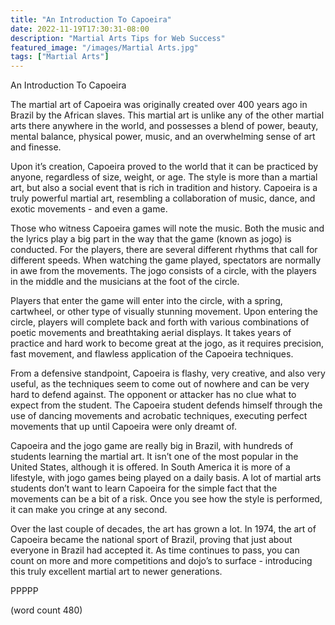```yaml
---
title: "An Introduction To Capoeira"
date: 2022-11-19T17:30:31-08:00
description: "Martial Arts Tips for Web Success"
featured_image: "/images/Martial Arts.jpg"
tags: ["Martial Arts"]
---
```


An Introduction To Capoeira

The martial art of Capoeira was originally created over 400 years ago in Brazil by the African slaves.  This martial art is unlike any of the other martial arts there anywhere in the world, and possesses a blend of power, beauty, mental balance, physical power, music, and an overwhelming sense of art and finesse.

Upon it’s creation, Capoeira proved to the world that it can be practiced by anyone, regardless of size, weight, or age.  The style is more than a martial art, but also a social event that is rich in tradition and history.  Capoeira is a truly powerful martial art, resembling a collaboration of music, dance, and exotic movements - and even a game.

Those who witness Capoeira games will note the music.  Both the music and the lyrics play a big part in the way that the game (known as jogo) is conducted.  For the players, there are several different rhythms that call for different speeds.  When watching the game played, spectators are normally in awe from the movements.  The jogo consists of a circle, with the players in the middle and the musicians at the foot of the circle.

Players that enter the game will enter into the circle, with a spring, cartwheel, or other type of visually stunning movement.  Upon entering the circle, players will complete back and forth with various combinations of poetic movements and breathtaking aerial displays.  It takes years of practice and hard work to become great at the jogo, as it requires precision, fast movement, and flawless application of the Capoeira techniques.

From a defensive standpoint, Capoeira is flashy, very creative, and also very useful, as the techniques seem to come out of nowhere and can be very hard to defend against.  The opponent or attacker has no clue what to expect from the student.  The Capoeira student defends himself through the use of dancing movements and acrobatic techniques, executing perfect movements that up until Capoeira were only dreamt of.

Capoeira and the jogo game are really big in Brazil, with hundreds of students learning the martial art.  It isn’t one of the most popular in the United States, although it is offered.  In South America it is more of a lifestyle, with jogo games being played on a daily basis.  A lot of martial arts students don’t want to learn Capoeira for the simple fact that the movements can be a bit of a risk.  Once you see how the style is performed, it can make you cringe at any second.

Over the last couple of decades, the art has grown a lot.  In 1974, the art of Capoeira became the national sport of Brazil, proving that just about everyone in Brazil had accepted it.  As time continues to pass, you can count on more and more competitions and dojo’s to surface - introducing this truly excellent martial art to newer generations.

PPPPP

(word count 480)
